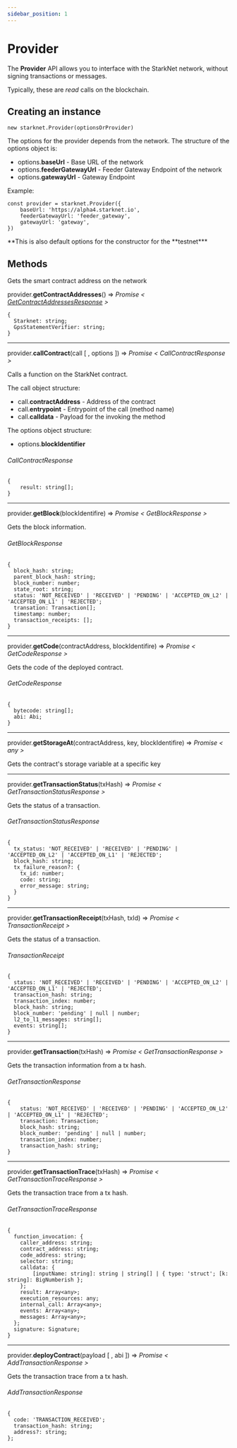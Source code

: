 ```yaml
---
sidebar_position: 1
---
```


# Provider

The **Provider** API allows you to interface with the StarkNet network, without signing transactions or messages.

Typically, these are _read_ calls on the blockchain.

## Creating an instance

`new starknet.Provider(optionsOrProvider)`

The options for the provider depends from the network. The structure of the options object is:

- options.**baseUrl** - Base URL of the network
- options.**feederGatewayUrl** - Feeder Gateway Endpoint of the network
- options.**gatewayUrl** - Gateway Endpoint

Example:

```
const provider = starknet.Provider({
    baseUrl: 'https://alpha4.starknet.io',
    feederGatewayUrl: 'feeder_gateway',
    gatewayUrl: 'gateway',
})
```

**This is also default options for the constructor for the **testnet\*\*\*

## Methods

Gets the smart contract address on the network

provider.**getContractAddresses**() => _Promise < [GetContractAddressesResponse](./types#getcontractaddressesresponse) >_

```
{
  Starknet: string;
  GpsStatementVerifier: string;
}
```

<hr/>

provider.**callContract**(call [ , options ]) => _Promise < CallContractResponse >_

Calls a function on the StarkNet contract.

The call object structure:

- call.**contractAddress** - Address of the contract
- call.**entrypoint** - Entrypoint of the call (method name)
- call.**calldata** - Payload for the invoking the method

The options object structure:

- options.**blockIdentifier**

###### CallContractResponse

```
{
    result: string[];
}
```

<hr/>

provider.**getBlock**(blockIdentifire) => _Promise < GetBlockResponse >_

Gets the block information.

###### _GetBlockResponse_

```
{
  block_hash: string;
  parent_block_hash: string;
  block_number: number;
  state_root: string;
  status: 'NOT_RECEIVED' | 'RECEIVED' | 'PENDING' | 'ACCEPTED_ON_L2' | 'ACCEPTED_ON_L1' | 'REJECTED';
  transation: Transaction[];
  timestamp: number;
  transaction_receipts: [];
}
```

<hr/>

provider.**getCode**(contractAddress, blockIdentifire) => _Promise < GetCodeResponse >_

Gets the code of the deployed contract.

###### _GetCodeResponse_

```
{
  bytecode: string[];
  abi: Abi;
}
```

<hr/>

provider.**getStorageAt**(contractAddress, key, blockIdentifire) => _Promise < any >_

Gets the contract's storage variable at a specific key

<hr/>

provider.**getTransactionStatus**(txHash) => _Promise < GetTransactionStatusResponse >_

Gets the status of a transaction.

###### _GetTransactionStatusResponse_

```
{
  tx_status: 'NOT_RECEIVED' | 'RECEIVED' | 'PENDING' | 'ACCEPTED_ON_L2' | 'ACCEPTED_ON_L1' | 'REJECTED';
  block_hash: string;
  tx_failure_reason?: {
    tx_id: number;
    code: string;
    error_message: string;
  }
}
```

<hr/>

provider.**getTransactionReceipt**(txHash, txId) => _Promise < TransactionReceipt >_

Gets the status of a transaction.

###### _TransactionReceipt_

```
{
  status: 'NOT_RECEIVED' | 'RECEIVED' | 'PENDING' | 'ACCEPTED_ON_L2' | 'ACCEPTED_ON_L1' | 'REJECTED';
  transaction_hash: string;
  transaction_index: number;
  block_hash: string;
  block_number: 'pending' | null | number;
  l2_to_l1_messages: string[];
  events: string[];
}
```

<hr/>

provider.**getTransaction**(txHash) => _Promise < GetTransactionResponse >_

Gets the transaction information from a tx hash.

###### _GetTransactionResponse_

```
{
    status: 'NOT_RECEIVED' | 'RECEIVED' | 'PENDING' | 'ACCEPTED_ON_L2' | 'ACCEPTED_ON_L1' | 'REJECTED';
    transaction: Transaction;
    block_hash: string;
    block_number: 'pending' | null | number;
    transaction_index: number;
    transaction_hash: string;
}
```

<hr/>

provider.**getTransactionTrace**(txHash) => _Promise < GetTransactionTraceResponse >_

Gets the transaction trace from a tx hash.

###### _GetTransactionTraceResponse_

```
{
  function_invocation: {
    caller_address: string;
    contract_address: string;
    code_address: string;
    selector: string;
    calldata: {
        [inputName: string]: string | string[] | { type: 'struct'; [k: string]: BigNumberish };
    };
    result: Array<any>;
    execution_resources: any;
    internal_call: Array<any>;
    events: Array<any>;
    messages: Array<any>;
  };
  signature: Signature;
}
```

<hr/>

provider.**deployContract**(payload [ , abi ]) => _Promise < AddTransactionResponse >_

Gets the transaction trace from a tx hash.

###### _AddTransactionResponse_

```
{
  code: 'TRANSACTION_RECEIVED';
  transaction_hash: string;
  address?: string;
};
```
